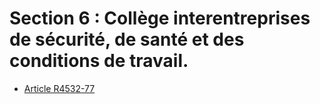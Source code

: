 #  Section 6 : Collège interentreprises de sécurité,  de santé et des conditions de travail.

* [Article R4532-77](./LEGIARTI000018529411.md)
